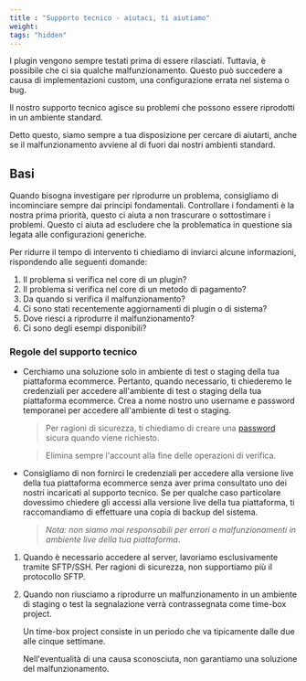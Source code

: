```yaml
---
title : "Supporto tecnico - aiutaci, ti aiutiamo"
weight:
tags: "hidden"
---
```


I plugin vengono sempre testati prima di essere rilasciati. Tuttavia, è possibile che ci sia qualche malfunzionamento.
Questo può succedere a causa di implementazioni custom, una configurazione errata nel sistema o bug.

Il nostro supporto tecnico agisce su problemi che possono essere riprodotti in un ambiente standard.

Detto questo, siamo sempre a tua disposizione per cercare di aiutarti, anche se il malfunzionamento avviene al di fuori dai nostri ambienti standard.

## Basi 
Quando bisogna investigare per riprodurre un problema, consigliamo di incominciare sempre dai principi fondamentali.
Controllare i fondamenti è la nostra prima priorità, questo ci aiuta a non trascurare o sottostimare i problemi.
Questo ci aiuta ad escludere che la problematica in questione sia legata alle configurazioni generiche. 

Per ridurre il tempo di intervento ti chiediamo di inviarci alcune informazioni, rispondendo alle seguenti domande:

1. Il problema si verifica nel core di un plugin?
2. Il problema si verifica nel core di un metodo di pagamento? 
3. Da quando si verifica il malfunzionamento?
4. Ci sono stati recentemente aggiornamenti di plugin o di sistema? 
5. Dove riesci a riprodurre il malfunzionamento?
6. Ci sono degli esempi disponibili? 

### Regole del supporto tecnico 

* Cerchiamo una soluzione solo in ambiente di test o staging della tua piattaforma ecommerce.
  Pertanto, quando necessario, ti chiederemo le credenziali per accedere all'ambiente di test o staging della tua piattaforma ecommerce.
  Crea a nome nostro uno username e password temporanei per accedere all'ambiente di test o staging. 
    

   > Per ragioni di sicurezza, ti chiediamo di creare una [password](https://www.lastpass.com/it/password-generator) sicura quando viene richiesto.

   > Elimina sempre l'account alla fine delle operazioni di verifica.

* Consigliamo di non fornirci le credenziali per accedere alla versione live della tua piattaforma ecommerce senza aver prima consultato uno dei nostri incaricati al supporto tecnico. 
Se per qualche caso particolare dovessimo chiedere gli accessi alla versione live della tua piattaforma, ti raccomandiamo di effettuare una copia di backup del sistema.

  >_Nota: non siamo mai responsabili per errori o malfunzionamenti in ambiente live della tua piattaforma_.

1. Quando è	necessario accedere al server, lavoriamo esclusivamente tramite SFTP/SSH. Per ragioni di sicurezza, non supportiamo più il protocollo SFTP. 

2. Quando non riusciamo a riprodurre un malfunzionamento in un ambiente di staging o test la segnalazione verrà contrassegnata come time-box project.  

   Un time-box project consiste in un periodo che va tipicamente dalle due alle cinque settimane.

   Nell'eventualità di una causa sconosciuta, non garantiamo una soluzione del malfunzionamento.
   
